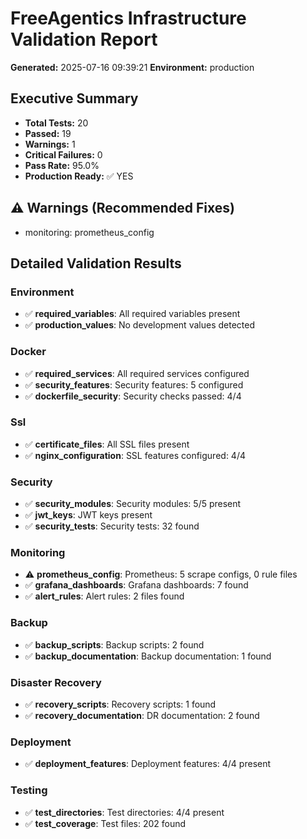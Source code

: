 # FreeAgentics Infrastructure Validation Report

**Generated:** 2025-07-16 09:39:21
**Environment:** production

## Executive Summary

- **Total Tests:** 20
- **Passed:** 19
- **Warnings:** 1
- **Critical Failures:** 0
- **Pass Rate:** 95.0%
- **Production Ready:** ✅ YES

## ⚠️ Warnings (Recommended Fixes)

- monitoring: prometheus_config

## Detailed Validation Results

### Environment

- ✅ **required_variables**: All required variables present
- ✅ **production_values**: No development values detected

### Docker

- ✅ **required_services**: All required services configured
- ✅ **security_features**: Security features: 5 configured
- ✅ **dockerfile_security**: Security checks passed: 4/4

### Ssl

- ✅ **certificate_files**: All SSL files present
- ✅ **nginx_configuration**: SSL features configured: 4/4

### Security

- ✅ **security_modules**: Security modules: 5/5 present
- ✅ **jwt_keys**: JWT keys present
- ✅ **security_tests**: Security tests: 32 found

### Monitoring

- ⚠️ **prometheus_config**: Prometheus: 5 scrape configs, 0 rule files
- ✅ **grafana_dashboards**: Grafana dashboards: 7 found
- ✅ **alert_rules**: Alert rules: 2 files found

### Backup

- ✅ **backup_scripts**: Backup scripts: 2 found
- ✅ **backup_documentation**: Backup documentation: 1 found

### Disaster Recovery

- ✅ **recovery_scripts**: Recovery scripts: 1 found
- ✅ **recovery_documentation**: DR documentation: 2 found

### Deployment

- ✅ **deployment_features**: Deployment features: 4/4 present

### Testing

- ✅ **test_directories**: Test directories: 4/4 present
- ✅ **test_coverage**: Test files: 202 found

